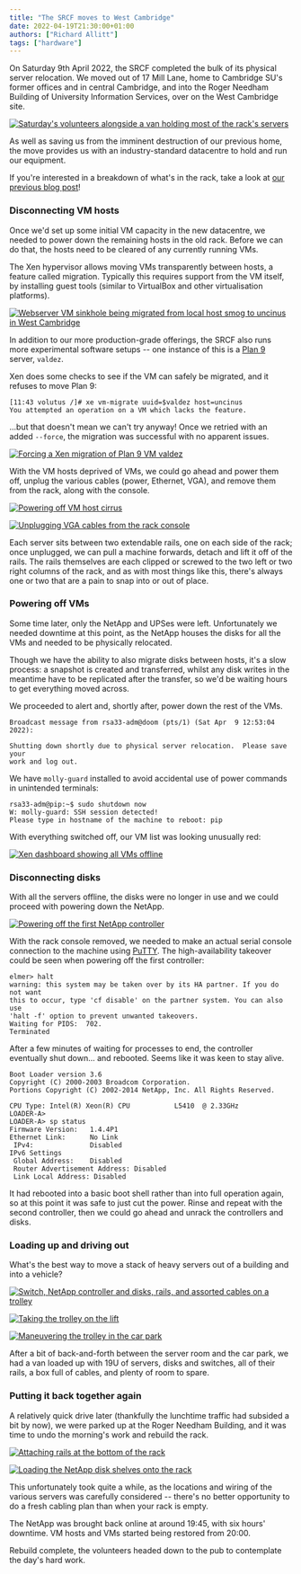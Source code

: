```yaml
---
title: "The SRCF moves to West Cambridge"
date: 2022-04-19T21:30:00+01:00
authors: ["Richard Allitt"]
tags: ["hardware"]
---
```


On Saturday 9th April 2022, the SRCF completed the bulk of its physical server relocation.  We moved out of 17 Mill Lane, home to Cambridge SU's former offices and in central Cambridge, and into the Roger Needham Building of University Information Services, over on the West Cambridge site.

<!--more-->

[![Saturday's volunteers alongside a van holding most of the rack's servers](IMG_20220409_143313_edit.jpg "The photographer definitely didn't edit themselves into the photo, honest.")](https://srcf-volunteers.soc.srcf.net/pictures/move-west/IMG_20220409_143313_edit.jpg)

As well as saving us from the imminent destruction of our previous home, the move provides us with an industry-standard datacentre to hold and run our equipment.

If you're interested in a breakdown of what's in the rack, take a look at [our previous blog post](../server-rack/)!

### Disconnecting VM hosts

Once we'd set up some initial VM capacity in the new datacentre, we needed to power down the remaining hosts in the old rack.  Before we can do that, the hosts need to be cleared of any currently running VMs.

The Xen hypervisor allows moving VMs transparently between hosts, a feature called migration.  Typically this requires support from the VM itself, by installing guest tools (similar to VirtualBox and other virtualisation platforms).

[![Webserver VM sinkhole being migrated from local host smog to uncinus in West Cambridge](IMG_20220409_113340.jpg "Like most progress estimates, the percentage shown here was dubious at best.")](https://srcf-volunteers.soc.srcf.net/pictures/move-west/IMG_20220409_113340.jpg)

In addition to our more production-grade offerings, the SRCF also runs more experimental software setups -- one instance of this is a [Plan 9](https://9p.io/plan9/) server, `valdez`.

Xen does some checks to see if the VM can safely be migrated, and it refuses to move Plan 9:

```
[11:43 volutus /]# xe vm-migrate uuid=$valdez host=uncinus
You attempted an operation on a VM which lacks the feature.
```

...but that doesn't mean we can't try anyway!  Once we retried with an added `--force`, the migration was successful with no apparent issues.

[![Forcing a Xen migration of Plan 9 VM valdez](IMG_20220409_114633.jpg "Luckily we had a Xen developer on hand to provide the secret runes needed to wield the terminal commands.")](https://srcf-volunteers.soc.srcf.net/pictures/move-west/IMG_20220409_114633.jpg)

With the VM hosts deprived of VMs, we could go ahead and power them off, unplug the various cables (power, Ethernet, VGA), and remove them from the rack, along with the console.

[![Powering off VM host cirrus](IMG_20220409_115329.jpg "The cloud says its goodbyes.")](https://srcf-volunteers.soc.srcf.net/pictures/move-west/IMG_20220409_115329.jpg)

[![Unplugging VGA cables from the rack console](IMG_20220409_121241.jpg "The VGA cables on the back of the console were well-tightened.  Apparently a little too tight, as one of the screws wouldn't come out and ended up snapping off the connector instead.")](https://srcf-volunteers.soc.srcf.net/pictures/move-west/IMG_20220409_121241.jpg)

Each server sits between two extendable rails, one on each side of the rack; once unplugged, we can pull a machine forwards, detach and lift it off of the rails.  The rails themselves are each clipped or screwed to the two left or two right columns of the rack, and as with most things like this, there's always one or two that are a pain to snap into or out of place.

### Powering off VMs

Some time later, only the NetApp and UPSes were left.  Unfortunately we needed downtime at this point, as the NetApp houses the disks for all the VMs and needed to be physically relocated.

Though we have the ability to also migrate disks between hosts, it's a slow process: a snapshot is created and transferred, whilst any disk writes in the meantime have to be replicated after the transfer, so we'd be waiting hours to get everything moved across.

We proceeded to alert and, shortly after, power down the rest of the VMs.

```
Broadcast message from rsa33-adm@doom (pts/1) (Sat Apr  9 12:53:04 2022):

Shutting down shortly due to physical server relocation.  Please save your
work and log out.
```

We have `molly-guard` installed to avoid accidental use of power commands in unintended terminals:

```
rsa33-adm@pip:~$ sudo shutdown now
W: molly-guard: SSH session detected!
Please type in hostname of the machine to reboot: pip
```

With everything switched off, our VM list was looking unusually red:

[![Xen dashboard showing all VMs offline](Screenshot_20220409_133159.png "Our monitoring would normally be bombarding us with DOWN notifications at this point, but thankfully that was down too.")](https://srcf-volunteers.soc.srcf.net/pictures/move-west/Screenshot_20220409_133159.png)

### Disconnecting disks

With all the servers offline, the disks were no longer in use and we could proceed with powering down the NetApp.

[![Powering off the first NetApp controller](IMG_20220409_134510.jpg "The NetApps certainly won't go down without a fight.  They even egg each other on.")](https://srcf-volunteers.soc.srcf.net/pictures/move-west/IMG_20220409_134510.jpg)

With the rack console removed, we needed to make an actual serial console connection to the machine using [PuTTY](https://www.chiark.greenend.org.uk/~sgtatham/putty/).  The high-availability takeover could be seen when powering off the first controller:

```
elmer> halt
warning: this system may be taken over by its HA partner. If you do not want
this to occur, type 'cf disable' on the partner system. You can also use
'halt -f' option to prevent unwanted takeovers.
Waiting for PIDS:  702.
Terminated
```

After a few minutes of waiting for processes to end, the controller eventually shut down... and rebooted.  Seems like it was keen to stay alive.

```
Boot Loader version 3.6
Copyright (C) 2000-2003 Broadcom Corporation.
Portions Copyright (C) 2002-2014 NetApp, Inc. All Rights Reserved.

CPU Type: Intel(R) Xeon(R) CPU           L5410  @ 2.33GHz
LOADER-A>
LOADER-A> sp status
Firmware Version:   1.4.4P1
Ethernet Link:      No Link
 IPv4:              Disabled
IPv6 Settings
 Global Address:    Disabled
 Router Advertisement Address: Disabled
 Link Local Address: Disabled
```

It had rebooted into a basic boot shell rather than into full operation again, so at this point it was safe to just cut the power.  Rinse and repeat with the second controller, then we could go ahead and unrack the controllers and disks.

### Loading up and driving out

What's the best way to move a stack of heavy servers out of a building and into a vehicle?

[![Switch, NetApp controller and disks, rails, and assorted cables on a trolley](IMG_20220409_141847.jpg "After the number of trips this trolley has made with heavy equipment, I'm surprised the wheels haven't fallen off.")](https://srcf-volunteers.soc.srcf.net/pictures/move-west/IMG_20220409_141847.jpg)

[![Taking the trolley on the lift](IMG_20220409_142313.jpg "It's only a 2 metre descent, nothing to worry about.")](https://srcf-volunteers.soc.srcf.net/pictures/move-west/IMG_20220409_142313.jpg)

[![Maneuvering the trolley in the car park](IMG_20220409_142411.jpg "Exercise for the reader: with the contents of the trolley moved and loaded into the vehicle in about 10 minutes, how does the transfer rate compare to sending 48TB of data over a Gigabit connection?")](https://srcf-volunteers.soc.srcf.net/pictures/move-west/IMG_20220409_142411.jpg)

After a bit of back-and-forth between the server room and the car park, we had a van loaded up with 19U of servers, disks and switches, all of their rails, a box full of cables, and plenty of room to spare.

### Putting it back together again

A relatively quick drive later (thankfully the lunchtime traffic had subsided a bit by now), we were parked up at the Roger Needham Building, and it was time to undo the morning's work and rebuild the rack.

[![Attaching rails at the bottom of the rack](IMG_20220409_154242.jpg "A combination of tight-fitting rails and extra thick paint on the rack meant some of these were a right pain to attach.  A small amount of hammering and chiselling may have been involved.")](https://srcf-volunteers.soc.srcf.net/pictures/move-west/IMG_20220409_154242.jpg)

[![Loading the NetApp disk shelves onto the rack](IMG_20220409_161500.jpg "Who knew user data could be so heavy.")](https://srcf-volunteers.soc.srcf.net/pictures/move-west/IMG_20220409_161500.jpg)

This unfortunately took quite a while, as the locations and wiring of the various servers was carefully considered -- there's no better opportunity to do a fresh cabling plan than when your rack is empty.

The NetApp was brought back online at around 19:45, with six hours' downtime.  VM hosts and VMs started being restored from 20:00.

Rebuild complete, the volunteers headed down to the pub to contemplate the day's hard work.
